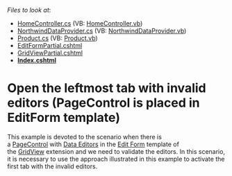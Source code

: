 <!-- default file list -->
*Files to look at*:

* [HomeController.cs](./CS/Controllers/HomeController.cs) (VB: [HomeController.vb](./VB/Controllers/HomeController.vb))
* [NorthwindDataProvider.cs](./CS/Models/NorthwindDataProvider.cs) (VB: [NorthwindDataProvider.vb](./VB/Models/NorthwindDataProvider.vb))
* [Product.cs](./CS/Models/Product.cs) (VB: [Product.vb](./VB/Models/Product.vb))
* [EditFormPartial.cshtml](./CS/Views/Home/EditFormPartial.cshtml)
* [GridViewPartial.cshtml](./CS/Views/Home/GridViewPartial.cshtml)
* **[Index.cshtml](./CS/Views/Home/Index.cshtml)**
<!-- default file list end -->
# Open the leftmost tab with invalid editors (PageControl is placed in EditForm template)


<p>This example is devoted to the scenario when there is a <a href="https://documentation.devexpress.com/#AspNet/CustomDocument9005">PageControl</a> with <a href="https://documentation.devexpress.com/#AspNet/CustomDocument12003">Data Editors</a> in the <a href="https://documentation.devexpress.com/#AspNet/CustomDocument16882">Edit Form</a> template of the <a href="https://documentation.devexpress.com/#AspNet/CustomDocument8998">GridView</a> extension and we need to validate the editors. In this scenario, it is necessary to use the approach illustrated in this example to activate the first tab with the invalid editors.</p>

<br/>


